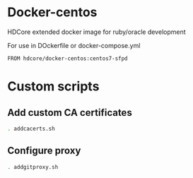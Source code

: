 # Docker-centos

HDCore extended docker image for ruby/oracle development

For use in DOckerfile or docker-compose.yml

```
FROM hdcore/docker-centos:centos7-sfpd
```

# Custom scripts

## Add custom CA certificates

```bash
. addcacerts.sh
```

## Configure proxy

```bash
. addgitproxy.sh
```